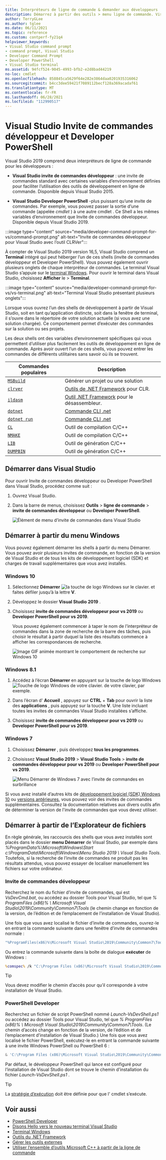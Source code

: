 ```yaml
---
title: Interpréteurs de ligne de commande & demander aux développeurs
description: Démarrez à partir des outils > menu ligne de commande. Visual Studio Invite de commandes développeur, Developer PowerShell et terminal vous permettent d’utiliser plus facilement les outils .NET et C++.
author: TerryGLee
ms.author: tglee
ms.date: 06/11/2021
ms.topic: reference
ms.custom: contperf-fy21q4
helpviewer_keywords:
- Visual Studio command prompt
- command prompt, Visual Studio
- Developer Command Prompt
- Developer PowerShell
- Visual Studio terminal
ms.assetid: 94fcf524-9045-4993-bfb2-e2d8bad44219
no-loc: cmdlet
ms.openlocfilehash: 858845ca5629f64e282e3864daa0201935316062
ms.sourcegitcommit: b4cc3dee59421f7089112becf128a369acadaf61
ms.translationtype: MT
ms.contentlocale: fr-FR
ms.lasthandoff: 06/28/2021
ms.locfileid: "112990517"
---
```

# <a name="visual-studio-developer-command-prompt-and-developer-powershell"></a>Visual Studio Invite de commandes développeur et Developer PowerShell

Visual Studio 2019 comprend deux interpréteurs de ligne de commande pour les développeurs :

- **Visual Studio invite de commandes développeur** : une invite de commandes standard avec certaines variables d’environnement définies pour faciliter l’utilisation des outils de développement en ligne de commande. Disponible depuis Visual Studio 2015.

- **Visual Studio Developer PowerShell** -plus puissant qu’une invite de commandes. Par exemple, vous pouvez passer la sortie d’une commande (appelée *cmdlet* ) à une autre cmdlet . Ce Shell a les mêmes variables d’environnement que Invite de commandes développeur. Disponible depuis Visual Studio 2019.


:::image type="content" source="media/developer-command-prompt-for-vs/command-prompt.png" alt-text="Invite de commandes développeur pour Visual Studio avec l’outil CLRVer":::

À compter de Visual Studio 2019 version 16,5, Visual Studio comprend un **Terminal** intégré qui peut héberger l’un de ces shells (invite de commandes développeur et Developer PowerShell). Vous pouvez également ouvrir plusieurs onglets de chaque interpréteur de commandes. Le terminal Visual Studio s’appuie sur le [terminal Windows](/windows/terminal/). Pour ouvrir le terminal dans Visual Studio, choisissez **Afficher** le  >  **Terminal**.

:::image type="content" source="media/developer-command-prompt-for-vs/vs-terminal.png" alt-text="Terminal Visual Studio présentant plusieurs onglets":::

Lorsque vous ouvrez l’un des shells de développement à partir de Visual Studio, soit en tant qu’application distincte, soit dans la fenêtre de terminal, il s’ouvre dans le répertoire de votre solution actuelle (si vous avez une solution chargée). Ce comportement permet d’exécuter des commandes sur la solution ou ses projets.

Les deux shells ont des variables d’environnement spécifiques qui vous permettent d’utiliser plus facilement les outils de développement en ligne de commande. Après avoir ouvert l’un de ces shells, vous pouvez entrer les commandes de différents utilitaires sans savoir où ils se trouvent. 

|Commandes populaires|Description|
|--|--|
|[`MSBuild`](../../msbuild/msbuild-command-line-reference.md)|Générer un projet ou une solution|
|[`clrver`](/dotnet/framework/tools/clrver-exe-clr-version-tool)| [Outils de .NET Framework](/dotnet/framework/tools/index) pour CLR.|
|[`ildasm`](/dotnet/framework/tools/ildasm-exe-il-disassembler)|[Outil .NET Framework](/dotnet/framework/tools/index) pour le désassembleur.|
|[`dotnet`](/dotnet/core/tools/dotnet)|[Commande CLI .net](/dotnet/core/tools/index)|
|[`dotnet run`](/dotnet/core/tools/dotnet-run)|[Commande CLI .net](/dotnet/core/tools/index)|
|[`CL`](/cpp/build/reference/compiler-command-line-syntax)|Outil de compilation C/C++|
|[`NMAKE`](/cpp/build/reference/running-nmake)|Outil de compilation C/C++|
|[`LIB`](/cpp/build/reference/lib-reference)| Outil de génération C/C++|
|[`DUMPBIN`](/cpp/build/reference/dumpbin-reference)| Outil de génération C/C++|


## <a name="start-in-visual-studio"></a>Démarrer dans Visual Studio

Pour ouvrir Invite de commandes développeur ou Developer PowerShell dans Visual Studio, procédez comme suit :

1. Ouvrez Visual Studio.

1. Dans la barre de menus, choisissez **Outils**  >  **ligne de commande**  >  **invite de commandes développeur** ou **Developer PowerShell**.

   ![Élément de menu d’invite de commandes dans Visual Studio](./media/developer-command-prompt-for-vs/vs-menu.png)

## <a name="start-from-windows-menu"></a>Démarrer à partir du menu Windows

Vous pouvez également démarrer les shells à partir du menu Démarrer. Vous pouvez avoir plusieurs invites de commande, en fonction de la version de Visual Studio et de tous les kits de développement logiciel (SDK) et charges de travail supplémentaires que vous avez installés. 

### <a name="windows-10"></a>Windows 10

1. Sélectionnez **Démarrer** ![ la touche de logo Windows sur le clavier.](./media/developer-command-prompt-for-vs/windows-logo-key-graphic.png) et faites défiler jusqu’à la lettre **V**.

1. Développez le dossier **Visual Studio 2019** .

1. Choisissez **invite de commandes développeur pour vs 2019** ou **Developer PowerShell pour vs 2019**.

   Vous pouvez également commencer à taper le nom de l’interpréteur de commandes dans la zone de recherche de la barre des tâches, puis choisir le résultat à partir duquel la liste des résultats commence à afficher les correspondances de recherche.

   ![Image GIF animée montrant le comportement de recherche sur Windows 10](./media/developer-command-prompt-for-vs/windows-10-search.gif)

### <a name="windows-81"></a>Windows 8.1

1. Accédez à l’écran **Démarrer** en appuyant sur la touche de logo Windows ![Touche de logo Windows de votre clavier.](./media/developer-command-prompt-for-vs/windows-logo-key-graphic.png) de votre clavier, par exemple.

1. Dans l’écran d' **Accueil** , appuyez sur **CTRL** + **Tab** pour ouvrir la liste des **applications** , puis appuyez sur la touche **V**. Une liste incluant toutes les invites de commandes Visual Studio installées s’affiche.

1. Choisissez **invite de commandes développeur pour vs 2019** ou **Developer PowerShell pour vs 2019**.

### <a name="windows-7"></a>Windows 7

1. Choisissez **Démarrer** , puis développez **tous les programmes**.

1. Choisissez **Visual Studio 2019**  >  **Visual Studio Tools**  >  **invite de commandes développeur pour vs 2019** ou **Developer PowerShell pour vs 2019**.

   ![Menu Démarrer de Windows 7 avec l’invite de commandes en surbrillance](./media/developer-command-prompt-for-vs/windows-7-menu.png)

Si vous avez installé d’autres kits de [développement logiciel (SDK) Windows 10](https://developer.microsoft.com/windows/downloads/windows-10-sdk) ou [versions antérieures](https://developer.microsoft.com/windows/downloads/sdk-archive), vous pouvez voir des invites de commandes supplémentaires. Consultez la documentation relatives aux divers outils afin de déterminer la version de l'invite de commandes que vous devez utiliser.

## <a name="start-from-file-browser"></a>Démarrer à partir de l’Explorateur de fichiers 

En règle générale, les raccourcis des shells que vous avez installés sont placés dans le dossier **menu Démarrer** de Visual Studio, par exemple dans *%ProgramData%\Microsoft\Windows\Start c:\ProgramData\Microsoft\Windows\Menu Studio 2019 \ Visual Studio Tools*. Toutefois, si la recherche de l’invite de commandes ne produit pas les résultats attendus, vous pouvez essayer de localiser manuellement les fichiers sur votre ordinateur.

### <a name="developer-command-prompt"></a>Invite de commandes développeur

Recherchez le nom du fichier d’invite de commandes, qui est *VsDevCmd.bat*, ou accédez au dossier Tools pour Visual Studio, tel que *% ProgramFiles (x86)% \ Microsoft Visual Studio\2019\Community\Common7\Tools* (le chemin change en fonction de la version, de l’édition et de l’emplacement de l’installation de Visual Studio).

Une fois que vous avez localisé le fichier d’invite de commandes, ouvrez-le en entrant la commande suivante dans une fenêtre d’invite de commandes normale :

```cmd
"%ProgramFiles(x86)%\Microsoft Visual Studio\2019\Community\Common7\Tools\VsDevCmd.bat"
```

Ou entrez la commande suivante dans la boîte de dialogue **exécuter** de Windows :

```cmd
%comspec% /k "C:\Program Files (x86)\Microsoft Visual Studio\2019\Community\Common7\Tools\VsDevCmd.bat"
```

> [!TIP]
> Vous devez modifier le chemin d’accès pour qu’il corresponde à votre installation de Visual Studio.

### <a name="developer-powershell"></a>PowerShell Developer

Recherchez un fichier de script PowerShell nommé *Launch-VsDevShell.ps1* ou accédez au dossier Tools pour Visual Studio, tel que *% ProgramFiles (x86)% \ Microsoft Visual Studio\2019\Community\Common7\Tools*. (Le chemin d’accès change en fonction de la version, de l’édition et de l’emplacement d’installation de Visual Studio.) Une fois que vous avez localisé le fichier PowerShell, exécutez-le en entrant la commande suivante à une invite Windows PowerShell ou PowerShell 6 :

```powershell
& 'C:\Program Files (x86)\Microsoft Visual Studio\2019\Community\Common7\Tools\Launch-VsDevShell.ps1'
```

Par défaut, le développeur PowerShell qui lance est configuré pour l’installation de Visual Studio dont se trouve le chemin d’installation du fichier *Launch-VsDevShell.ps1* .

> [!TIP]
> La [stratégie d’exécution](/powershell/module/microsoft.powershell.core/about/about_execution_policies) doit être définie pour que l' cmdlet s’exécute.

## <a name="see-also"></a>Voir aussi

- [PowerShell Developer](https://devblogs.microsoft.com/visualstudio/the-powershell-you-know-and-love-now-with-a-side-of-visual-studio/)
- [Disons Hello vers le nouveau terminal Visual Studio](https://devblogs.microsoft.com/visualstudio/say-hello-to-the-new-visual-studio-terminal/)
- [Terminal Windows](/windows/terminal/)
- [Outils du .NET Framework](/dotnet/framework/tools/index)
- [Gérer les outils externes](../managing-external-tools.md)
- [Utiliser l’ensemble d’outils Microsoft C++ à partir de la ligne de commande](/cpp/build/building-on-the-command-line)
